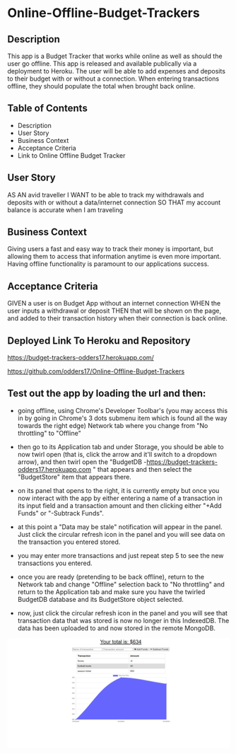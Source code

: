 # Online-Offline-Budget-Trackers

## Description
This app is a Budget Tracker that works while online as well as should the user go offline. This app is released and available publically via a deployment to Heroku. The user will be able to add expenses and deposits to their budget with or without a connection. When entering transactions offline, they should populate the total when brought back online.

## Table of Contents
* Description
* User Story
* Business Context
* Acceptance Criteria
* Link to Online Offline Budget Tracker

## User Story
AS AN avid traveller I WANT to be able to track my withdrawals and deposits with or without a data/internet connection SO THAT my account balance is accurate when I am traveling

## Business Context
Giving users a fast and easy way to track their money is important, but allowing them to access that information anytime is even more important. Having offline functionality is paramount to our applications success.

## Acceptance Criteria
GIVEN a user is on Budget App without an internet connection WHEN the user inputs a withdrawal or deposit THEN that will be shown on the page, and added to their transaction history when their connection is back online.

## Deployed Link To Heroku and Repository
https://budget-trackers-odders17.herokuapp.com/

https://github.com/odders17/Online-Offline-Budget-Trackers

## Test out the app by loading the url and then:

* going offline, using Chrome's Developer Toolbar's (you may access this in by going in Chrome's 3 dots submenu item which is found all the way towards the right edge) Network tab where you change from "No throttling" to "Offline"

* then go to its Application tab and under Storage, you should be able to now twirl open (that is, click the arrow and it'll switch to a dropdown arrow), and then twirl open the "BudgetDB -https://budget-trackers-odders17.herokuapp.com " that appears and then select the "BudgetStore" item that appears there.

* on its panel that opens to the right, it is currently empty but once you now interact with the app by either entering a name of a transaction in its input field and a transaction amount and then clicking either "+Add Funds" or "-Subtrack Funds".

* at this point a "Data may be stale" notification will appear in the panel. Just click the circular refresh icon in the panel and you will see data on the transaction you entered stored.

* you may enter more transactions and just repeat step 5 to see the new transactions you entered.

* once you are ready (pretending to be back offline), return to the Network tab and change "Offline" selection back to "No throttling" and return to the Application tab and make sure you have the twirled BudgetDB database and its BudgetStore object selected.

* now, just click the circular refresh icon in the panel and you will see that transaction data that was stored is now no longer in this IndexedDB. The data has been uploaded to and now stored in the remote MongoDB.

![screenshot](./public/icons/budgetTracker.png)
